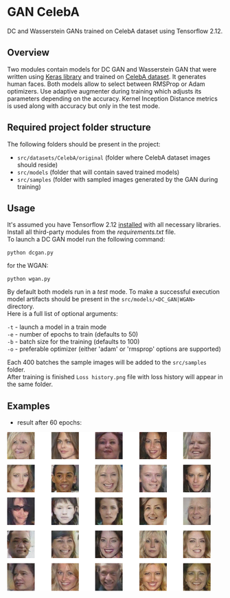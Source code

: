 # GAN CelebA
DC and Wasserstein GANs trained on CelebA dataset using Tensorflow 2.12.

## Overview
Two modules contain models for DC GAN and Wasserstein GAN
that were written using [Keras library](https://keras.io/) and trained on [CelebA dataset](http://mmlab.ie.cuhk.edu.hk/projects/CelebA.html). It generates human faces.
Both models allow to select between RMSProp or Adam optimizers.
Use adaptive augmenter during training which adjusts its parameters depending on the accuracy.
Kernel Inception Distance metrics is used along with accuracy but only in the test mode.


## Required project folder structure
The following folders should be present in the project:
- `src/datasets/CelebA/original` (folder where CelebA dataset images should reside)
- `src/models` (folder that will contain saved trained models)
- `src/samples` (folder with sampled images generated by the GAN during training)

## Usage
It's assumed you have Tensorflow 2.12 [installed](https://www.tensorflow.org/install) with all necessary libraries.
Install all third-party modules from the _requirements.txt_ file.<br>
To launch a DC GAN model run the following command:
```
python dcgan.py
```
for the WGAN:
```
python wgan.py
```
By default both models run in a _test_ mode. To make a successful execution model artifacts should be present in the `src/models/<DC_GAN|WGAN>` directory.<br>
Here is a full list of optional arguments:

`-t` - launch a model in a train mode<br>
`-e` - number of epochs to train (defaults to 50)<br>
`-b` - batch size for the training (defaults to 100)<br>
`-o` - preferable optimizer (either 'adam' or 'rmsprop' options are supported)

Each 400 batches the sample images will be added to the `src/samples` folder.<br> After training is finished `Loss history.png` file with loss history will appear in the same folder.

## Examples
- result after 60 epochs:

![Example](https://github.com/cr0mwell/GAN-CelebA/blob/master/example.png?raw=true)